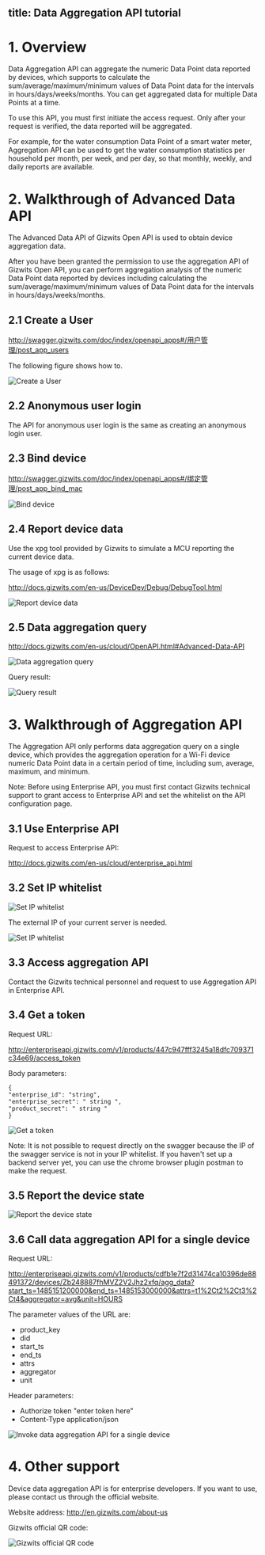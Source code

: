 title: Data Aggregation API tutorial
---

# 1. Overview

Data Aggregation API can aggregate the numeric Data Point data reported by devices, which supports to calculate the sum/average/maximum/minimum values of Data Point data for the intervals in hours/days/weeks/months. You can get aggregated data for multiple Data Points at a time.

To use this API, you must first initiate the access request. Only after your request is verified, the data reported will be aggregated.

For example, for the water consumption Data Point of a smart water meter, Aggregation API can be used to get the water consumption statistics per household per month, per week, and per day, so that monthly, weekly, and daily reports are available.

# 2. Walkthrough of Advanced Data API

The Advanced Data API of Gizwits Open API is used to obtain device aggregation data.

After you have been granted the permission to use the aggregation API of Gizwits Open API, you can perform aggregation analysis of the numeric Data Point data reported by devices including calculating the sum/average/maximum/minimum values of Data Point data for the intervals in hours/days/weeks/months.

## 2.1 Create a User

http://swagger.gizwits.com/doc/index/openapi_apps#/用户管理/post_app_users

The following figure shows how to.

![Create a User](../../../assets/en-us/UserManual/DataAPI/11.png)

## 2.2 Anonymous user login

The API for anonymous user login is the same as creating an anonymous login user.

## 2.3 Bind device

http://swagger.gizwits.com/doc/index/openapi_apps#/绑定管理/post_app_bind_mac

![Bind device](../../../assets/en-us/UserManual/DataAPI/12.png)

## 2.4 Report device data

Use the xpg tool provided by Gizwits to simulate a MCU reporting the current device data.

The usage of xpg is as follows:

http://docs.gizwits.com/en-us/DeviceDev/Debug/DebugTool.html

![Report device data](../../../assets/en-us/UserManual/DataAPI/13.png)

## 2.5 Data aggregation query

http://docs.gizwits.com/en-us/cloud/OpenAPI.html#Advanced-Data-API

![Data aggregation query](../../../assets/en-us/UserManual/DataAPI/14.png)

Query result:

![Query result](../../../assets/en-us/UserManual/DataAPI/15.png)

# 3. Walkthrough of Aggregation API

The Aggregation API only performs data aggregation query on a single device, which provides the aggregation operation for a Wi-Fi device numeric Data Point data in a certain period of time, including sum, average, maximum, and minimum.

Note: Before using Enterprise API, you must first contact Gizwits technical support to grant access to Enterprise API and set the whitelist on the API configuration page. 

## 3.1 Use Enterprise API

Request to access Enterprise API:

http://docs.gizwits.com/en-us/cloud/enterprise_api.html

## 3.2 Set IP whitelist

![Set IP whitelist](../../../assets/en-us/UserManual/DataAPI/16.png)

The external IP of your current server is needed.

![Set IP whitelist](../../../assets/en-us/UserManual/DataAPI/17.png)

## 3.3 Access aggregation API

Contact the Gizwits technical personnel and request to use Aggregation API in Enterprise API.

## 3.4 Get a token

Request URL:

http://enterpriseapi.gizwits.com/v1/products/447c947fff3245a18dfc709371c34e69/access_token

Body parameters:

```
{
"enterprise_id": "string",
"enterprise_secret": " string ",
"product_secret": " string "
}
```

![Get a token](../../../assets/en-us/UserManual/DataAPI/18.png)

Note: It is not possible to request directly on the swagger because the IP of the swagger service is not in your IP whitelist. If you haven't set up a backend server yet, you can use the chrome browser plugin postman to make the request.

## 3.5 Report the device state

![Report the device state](../../../assets/en-us/UserManual/DataAPI/19.png)

## 3.6 Call data aggregation API for a single device

Request URL:

http://enterpriseapi.gizwits.com/v1/products/cdfb1e7f2d31474ca10396de88491372/devices/Zb248887fhMVZ2V2Jhz2xfq/agg_data?start_ts=1485151200000&end_ts=1485153000000&attrs=t1%2Ct2%2Ct3%2Ct4&aggregator=avg&unit=HOURS

The parameter values of the URL are:

* product_key
* did
* start_ts
* end_ts
* attrs
* aggregator
* unit

Header parameters:

* Authorize token "enter token here"
* Content-Type application/json

![Invoke data aggregation API for a single device](../../../assets/en-us/UserManual/DataAPI/20.png)

# 4. Other support

Device data aggregation API is for enterprise developers. If you want to use, please contact us through the official website.

Website address: http://en.gizwits.com/about-us

Gizwits official QR code:

![Gizwits official QR code](../../../assets/en-us/UserManual/DataAPI/21.png)
